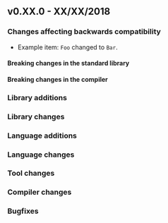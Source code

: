 ## v0.XX.0 - XX/XX/2018

### Changes affecting backwards compatibility

- Example item: ``Foo`` changed to ``Bar``.

#### Breaking changes in the standard library


#### Breaking changes in the compiler

### Library additions

### Library changes


### Language additions


### Language changes


### Tool changes

### Compiler changes

### Bugfixes

